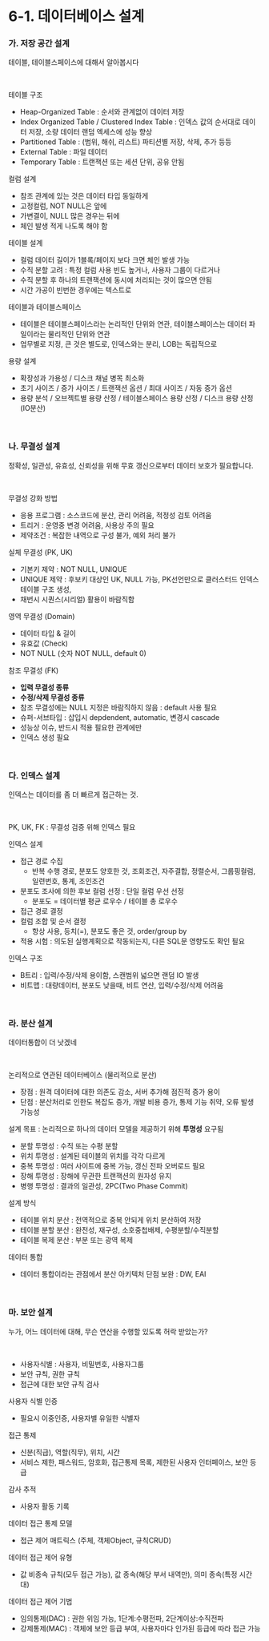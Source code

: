 # 6-1. 데이터베이스 설계

### **가. 저장 공간 설계** 

테이블, 테이블스페이스에 대해서 알아봅시다

<br>

테이블 구조 
- Heap-Organized Table : 순서와 관계없이 데이터 저장
- Index Organized Table / Clustered Index Table : 인덱스 값의 순서대로 데이터 저장, 소량 데이터 랜덤 엑세스에 성능 향상
- Partitioned Table : (범위, 해쉬, 리스트) 파티션별 저장, 삭제, 추가 등등
- External Table : 파일 데이터
- Temporary Table : 트랜잭션 또는 세션 단위, 공유 안됨

컬럼 설계
- 참조 관계에 있는 것은 데이터 타입 동일하게
- 고정컬럼, NOT NULL은 앞에
- 가변결이, NULL 많은 경우는 뒤에
- 체인 발생 적게 나도록 해야 함
  
테이블 설계
- 컬럼 데이터 길이가 1블록/페이지 보다 크면 체인 발생 가능
- 수직 분할 고려 : 특정 컬럼 사용 빈도 높거나, 사용자 그룹이 다르거나
- 수직 분할 후 하나의 트랜잭션에 동시에 처리되는 것이 많으면 안됨
- 시간 가공이 빈번한 경우에는 텍스트로

테이블과 테이블스페이스
- 테이블은 테이블스페이스라는 논리적인 단위와 연관, 테이블스페이스는 데이터 파일이라는 물리적인 단위와 연관
- 업무별로 지정, 큰 것은 별도로, 인덱스와는 분리, LOB는 독립적으로

용량 설계
- 확장성과 가용성 / 디스크 채널 병목 최소화
- 초기 사이즈 / 증가 사이즈 / 트랜잭션 옵션 / 최대 사이즈 / 자동 증가 옵션
- 용량 분석 / 오브젝트별 용량 산정 / 테이블스페이스 용량 산정 / 디스크 용량 산정 (IO분산)

<br>


### **나. 무결성 설계**

정확성, 일관성, 유효성, 신뢰성을 위해 무효 갱신으로부터 데이터 보호가 필요합니다.

<br>

무결성 강화 방법
- 응용 프로그램 : 소스코드에 분산, 관리 어려움, 적정성 검토 어려움
- 트리거 : 운영중 변경 어려움, 사용상 주의 필요
- 제약조건 : 복잡한 내역으로 구성 불가, 예외 처리 불가

실체 무결성 (PK, UK)
- 기본키 제약 : NOT NULL, UNIQUE
- UNIQUE 제약 : 후보키 대상인 UK, NULL 가능, PK선언만으로 클러스터드 인덱스 테이블 구조 생성, 
- 채번시 시퀀스(시리얼) 활용이 바람직함

영역 무결성 (Domain)
- 데이터 타입 & 길이
- 유효값 (Check)
- NOT NULL (숫자 NOT NULL, default 0)

참조 무결성 (FK)
- **입력 무결성 종류**
- **수정/삭제 무결성 종류**
- 참조 무결성에는 NULL 지정은 바람직하지 않음 : default 사용 필요
- 슈퍼-서브타입 : 삽입시 depdendent, automatic, 변경시 cascade
- 성능상 이슈, 반드시 적용 필요한 관계에만
- 인덱스 생성 필요

<br>


### **다. 인덱스 설계**

인덱스는 데이터를 좀 더 빠르게 접근하는 것.

<br>

PK, UK, FK : 무결성 검증 위해 인덱스 필요

인덱스 설계
- 접근 경로 수집 
  - 반복 수행 경로, 분포도 양호한 것, 조회조건, 자주결합, 정렬순서, 그룹핑컬럼, 일련번호, 통계, 조인조건
- 분포도 조사에 의한 후보 컬럼 선정 : 단일 컬럼 우선 선정
  - 분포도 = 데이터별 평균 로우수 / 테이블 총 로우수
- 접근 경로 결정
- 컬럼 조합 및 순서 결정
  - 항상 사용, 등치(=), 분포도 좋은 것, order/group by
- 적용 시험 : 의도된 실행계획으로 작동되는지, 다른 SQL문 영향도도 확인 필요

인덱스 구조
- B트리 : 입력/수정/삭제 용이함, 스캔범위 넓으면 랜덤 IO 발생
- 비트맵 : 대량데이터, 분포도 낮을때, 비트 연산, 입력/수정/삭제 어려움

<br>


### **라. 분산 설계**

데이터통합이 더 낫겠네

<br>

논리적으로 연관된 데이터베이스 (물리적으로 분산)
- 장점 : 원격 데이터에 대한 의존도 감소, 서버 추가해 점진적 증가 용이 
- 단점 : 분산처리로 인한도 복잡도 증가, 개발 비용 증가, 통제 기능 취약, 오류 발생 가능성

설계 목표 : 논리적으로 하나의 데이터 모델을 제공하기 위해 **투명성** 요구됨
- 분할 투명성 : 수직 또는 수평 분할
- 위치 투명성 : 설계된 테이블의 위치를 각각 다르게 
- 중복 투명성 : 여러 사이트에 중복 가능, 갱신 전파 오버로드 필요
- 장해 투명성 : 장해에 무관한 트랜잭션의 원자성 유지
- 병행 투명성 : 결과의 일관성, 2PC(Two Phase Commit)

설계 방식
- 테이블 위치 분산 : 전역적으로 중복 안되게 위치 분산하여 저장
- 테이블 분할 분산 : 완전성, 재구성, 소호중첩배제, 수평분할/수직분할
- 테이블 복제 분산 : 부분 또는 광역 복제

데이터 통합
- 데이터 통합이라는 관점에서 분산 아키텍처 단점 보완 : DW, EAI

<br>


### **마. 보안 설계**

누가, 어느 데이터에 대해, 무슨 연산을 수행할 있도록 허락 받았는가?

<br>

- 사용자식별 : 사용자, 비밀번호, 사용자그룹
- 보안 규칙, 권한 규칙
- 접근에 대한 보안 규칙 검사

사용자 식별 인증
- 필요시 이중인증, 사용자별 유일한 식별자

접근 통제
- 신분(직급), 역할(직무), 위치, 시간
- 서비스 제한, 패스워드, 암호화, 접근통제 목록, 제한된 사용자 인터페이스, 보안 등급

감사 추적
- 사용자 활동 기록

데이터 접근 통제 모델
- 접근 제어 매트릭스 (주체, 객체Object, 규칙CRUD) 

데이터 접근 제어 유형
- 값 비종속 규칙(모두 접근 가능), 값 종속(해당 부서 내역만), 의미 종속(특정 시간대)

데이터 접근 제어 기법
- 임의통제(DAC) : 권한 위임 가능, 1단계:수평전파, 2단계이상:수직전파
- 강제통제(MAC) : 객체에 보안 등급 부여, 사용자마다 인가된 등급에 따라 접근 가능